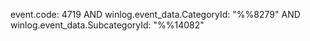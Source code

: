 event.code: 4719 AND winlog.event_data.CategoryId: "%%8279" AND winlog.event_data.SubcategoryId: "%%14082"
